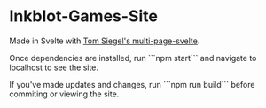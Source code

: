 # Inkblot-Games-Site
<p>Made in Svelte with <a href="https://github.com/Tom-Siegel/multi-page-svelte">Tom Siegel's multi-page-svelte</a>.</p>
<p>Once dependencies are installed, run ```npm start``` and navigate to localhost to see the site.</p>
<p>If you've made updates and changes, run ```npm run build``` before commiting or viewing the site.</p>
